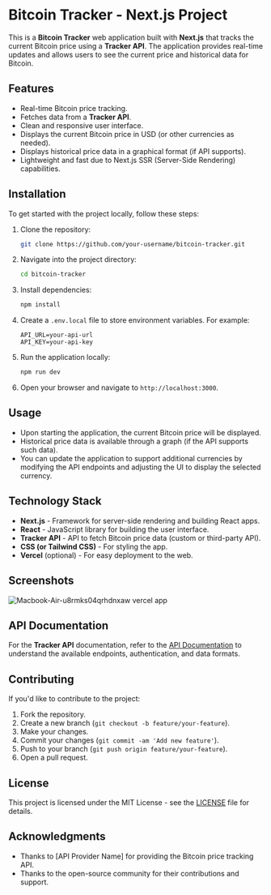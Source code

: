 # Bitcoin Tracker - Next.js Project

This is a **Bitcoin Tracker** web application built with **Next.js** that tracks the current Bitcoin price using a **Tracker API**. The application provides real-time updates and allows users to see the current price and historical data for Bitcoin.

## Features

- Real-time Bitcoin price tracking.
- Fetches data from a **Tracker API**.
- Clean and responsive user interface.
- Displays the current Bitcoin price in USD (or other currencies as needed).
- Displays historical price data in a graphical format (if API supports).
- Lightweight and fast due to Next.js SSR (Server-Side Rendering) capabilities.

## Installation

To get started with the project locally, follow these steps:

1. Clone the repository:

    ```bash
    git clone https://github.com/your-username/bitcoin-tracker.git
    ```

2. Navigate into the project directory:

    ```bash
    cd bitcoin-tracker
    ```

3. Install dependencies:

    ```bash
    npm install
    ```

4. Create a `.env.local` file to store environment variables. For example:

    ```env
    API_URL=your-api-url
    API_KEY=your-api-key
    ```

5. Run the application locally:

    ```bash
    npm run dev
    ```

6. Open your browser and navigate to `http://localhost:3000`.

## Usage

- Upon starting the application, the current Bitcoin price will be displayed.
- Historical price data is available through a graph (if the API supports such data).
- You can update the application to support additional currencies by modifying the API endpoints and adjusting the UI to display the selected currency.

## Technology Stack

- **Next.js** - Framework for server-side rendering and building React apps.
- **React** - JavaScript library for building the user interface.
- **Tracker API** - API to fetch Bitcoin price data (custom or third-party API).
- **CSS (or Tailwind CSS)** - For styling the app.
- **Vercel** (optional) - For easy deployment to the web.

## Screenshots

![Macbook-Air-u8rmks04qrhdnxaw vercel app](https://github.com/user-attachments/assets/abbe4c2f-e66c-4032-ac7c-5ebc26737e46)


## API Documentation

For the **Tracker API** documentation, refer to the [API Documentation](https://api-docs-link.com) to understand the available endpoints, authentication, and data formats.

## Contributing

If you'd like to contribute to the project:

1. Fork the repository.
2. Create a new branch (`git checkout -b feature/your-feature`).
3. Make your changes.
4. Commit your changes (`git commit -am 'Add new feature'`).
5. Push to your branch (`git push origin feature/your-feature`).
6. Open a pull request.

## License

This project is licensed under the MIT License - see the [LICENSE](LICENSE) file for details.

## Acknowledgments

- Thanks to [API Provider Name] for providing the Bitcoin price tracking API.
- Thanks to the open-source community for their contributions and support.
